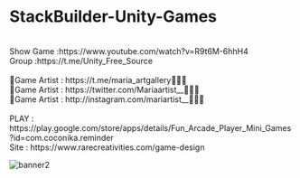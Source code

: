 # StackBuilder-Unity-Games
<br />
Show Game :https://www.youtube.com/watch?v=R9t6M-6hhH4<br />
Group :https://t.me/Unity_Free_Source<br /><br />
🎨Game Artist : https://t.me/maria_artgallery👱🏻‍♀️<br />
🎨Game Artist : https://twitter.com/Mariaartist__👱🏻‍♀️<br />
🎨Game Artist : http://instagram.com/mariartist__👱🏻‍♀️<br /><br />
PLAY : https://play.google.com/store/apps/details/Fun_Arcade_Player_Mini_Games?id=com.coconika.reminder<br />
Site : https://www.rarecreativities.com/game-design <br />

![banner2](https://user-images.githubusercontent.com/83016119/212993015-ec8009e6-ecd1-4aab-87b3-bb426238e742.png)
